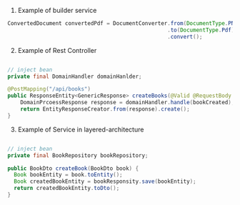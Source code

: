 1. Example of builder service
```java
ConvertedDocument convertedPdf = DocumentConverter.from(DocumentType.PNG)
                                                  .to(DocumentType.Pdf)
                                                  .convert();
```

2. Example of Rest Controller
```java

// inject bean
private final DomainHandler domainHanlder;

@PostMapping("/api/books")
public ResponseEntity<GenericResponse> createBooks(@Valid @RequestBody BookCreated bookCreated) {
    DomainPrcoessResponse response = domainHandler.handle(bookCreated);
    return EntityResponseCreator.from(response).create();
} 

```

3. Example of Service in layered-architecture
```java

// inject bean
private final BookRepository bookRepository;

public BookDto createBook(BookDto book) {
  Book bookEntity = book.toEntity();
  Book createdBookEntity = bookResponsity.save(bookEntity);
  return createdBookEntity.toDto();
} 

```
